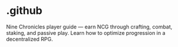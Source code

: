 # .github
Nine Chronicles player guide — earn NCG through crafting, combat, staking, and passive play. Learn how to optimize progression in a decentralized RPG.
